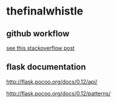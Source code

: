 # thefinalwhistle

## github workflow
[see this stackoverflow post](https://stackoverflow.com/questions/2428722/git-branch-strategy-for-small-dev-team)

## flask documentation
http://flask.pocoo.org/docs/0.12/api/

http://flask.pocoo.org/docs/0.12/patterns/